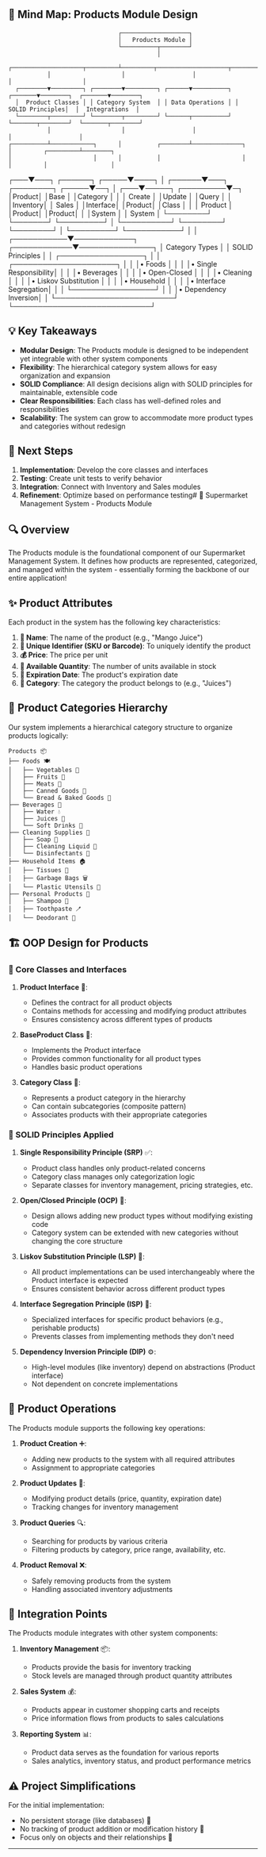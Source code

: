## 🧠 Mind Map: Products Module Design

                                   ┌───────────────────┐
                                   │   Products Module │
                                   └──────────┬────────┘
                                              │
               ┌────────────────────┬─────────┴─────────┬────────────────────┬────────────────────┐
               │                    │                   │                    │                    │
      ┌────────▼─────────┐ ┌────────▼─────────┐ ┌──────▼──────────┐ ┌───────▼────────┐  ┌───────▼────────┐
      │  Product Classes │ │ Category System  │ │ Data Operations │ │ SOLID Principles│  │  Integrations  │
      └────────┬─────────┘ └────────┬─────────┘ └──────┬──────────┘ └───────┬────────┘  └───────┬────────┘
               │                    │                   │                   │                   │
    ┌──────────┴────────────┐      │          ┌────────┴──────────────┐     │         ┌─────────┴────────┐
    │                       │      │          │                       │     │         │                  │
┌───▼───┐  ┌──────┐  ┌─────▼────┐ │   ┌──────▼───┐ ┌────────┐ ┌─────▼──┐   │     ┌───▼─────┐ ┌─────────▼─┐
│Product│  │Base  │  │Category  │ │   │ Create  │ │Update │ │Query  │   │     │Inventory│ │  Sales    │
│Interface│ │Product│ │Class    │ │   │ Product │ │Product│ │Product│   │     │System   │ │  System   │
└────────┘ └───────┘  └─────────┘ │   └──────────┘ └────────┘ └────────┘   │     └─────────┘ └───────────┘
                                  │                                        │
                      ┌───────────▼────────────┐              ┌────────────▼───────────────┐
                      │    Category Types      │              │     SOLID Principles       │
                      │  ┌─────────────────┐   │              │  ┌─────────────────────┐  │
                      │  │• Foods          │   │              │  │• Single Responsibility│ │
                      │  │• Beverages      │   │              │  │• Open-Closed         │ │
                      │  │• Cleaning       │   │              │  │• Liskov Substitution │ │
                      │  │• Household      │   │              │  │• Interface Segregation│ │
                      │  └─────────────────┘   │              │  │• Dependency Inversion│ │
                      └────────────────────────┘              └────────────────────────────┘

## 💡 Key Takeaways

- **Modular Design**: The Products module is designed to be independent yet integrable with other system components
- **Flexibility**: The hierarchical category system allows for easy organization and expansion
- **SOLID Compliance**: All design decisions align with SOLID principles for maintainable, extensible code
- **Clear Responsibilities**: Each class has well-defined roles and responsibilities
- **Scalability**: The system can grow to accommodate more product types and categories without redesign

## 🚀 Next Steps

1. **Implementation**: Develop the core classes and interfaces
2. **Testing**: Create unit tests to verify behavior
3. **Integration**: Connect with Inventory and Sales modules
4. **Refinement**: Optimize based on performance testing# 🛒 Supermarket Management System - Products Module

## 🔍 Overview
The Products module is the foundational component of our Supermarket Management System. It defines how products are represented, categorized, and managed within the system - essentially forming the backbone of our entire application!

## ✨ Product Attributes
Each product in the system has the following key characteristics:

1. **📝 Name**: The name of the product (e.g., "Mango Juice")
2. **🔢 Unique Identifier (SKU or Barcode)**: To uniquely identify the product
3. **💰 Price**: The price per unit
4. **🔢 Available Quantity**: The number of units available in stock
5. **📅 Expiration Date**: The product's expiration date
6. **📁 Category**: The category the product belongs to (e.g., "Juices")

## 🌳 Product Categories Hierarchy
Our system implements a hierarchical category structure to organize products logically:

```
Products 📦
├── Foods 🍽️
│   ├── Vegetables 🥕
│   ├── Fruits 🍎
│   ├── Meats 🥩
│   ├── Canned Goods 🥫
│   └── Bread & Baked Goods 🍞
├── Beverages 🥤
│   ├── Water 💧
│   ├── Juices 🧃
│   └── Soft Drinks 🥤
├── Cleaning Supplies 🧹
│   ├── Soap 🧼
│   ├── Cleaning Liquid 🧴
│   └── Disinfectants 🧪
├── Household Items 🏠
│   ├── Tissues 🧻
│   ├── Garbage Bags 🗑️
│   └── Plastic Utensils 🍴
├── Personal Products 🧖
│   ├── Shampoo 🚿
│   ├── Toothpaste 🪥
│   └── Deodorant 💨
```

## 🏗️ OOP Design for Products

### 🧩 Core Classes and Interfaces

1. **Product Interface** 📝:
   - Defines the contract for all product objects
   - Contains methods for accessing and modifying product attributes
   - Ensures consistency across different types of products

2. **BaseProduct Class** 🧱:
   - Implements the Product interface
   - Provides common functionality for all product types
   - Handles basic product operations

3. **Category Class** 📂:
   - Represents a product category in the hierarchy
   - Can contain subcategories (composite pattern)
   - Associates products with their appropriate categories

### 🎯 SOLID Principles Applied

1. **Single Responsibility Principle (SRP)** ✅:
   - Product class handles only product-related concerns
   - Category class manages only categorization logic
   - Separate classes for inventory management, pricing strategies, etc.

2. **Open/Closed Principle (OCP)** 🚪:
   - Design allows adding new product types without modifying existing code
   - Category system can be extended with new categories without changing the core structure

3. **Liskov Substitution Principle (LSP)** 🔄:
   - All product implementations can be used interchangeably where the Product interface is expected
   - Ensures consistent behavior across different product types

4. **Interface Segregation Principle (ISP)** 🧩:
   - Specialized interfaces for specific product behaviors (e.g., perishable products)
   - Prevents classes from implementing methods they don't need

5. **Dependency Inversion Principle (DIP)** ⚙️:
   - High-level modules (like inventory) depend on abstractions (Product interface)
   - Not dependent on concrete implementations

## 🔄 Product Operations

The Products module supports the following key operations:

1. **Product Creation** ➕:
   - Adding new products to the system with all required attributes
   - Assignment to appropriate categories

2. **Product Updates** 🔄:
   - Modifying product details (price, quantity, expiration date)
   - Tracking changes for inventory management

3. **Product Queries** 🔍:
   - Searching for products by various criteria
   - Filtering products by category, price range, availability, etc.

4. **Product Removal** ❌:
   - Safely removing products from the system
   - Handling associated inventory adjustments

## 🔗 Integration Points

The Products module integrates with other system components:

1. **Inventory Management** 📦:
   - Products provide the basis for inventory tracking
   - Stock levels are managed through product quantity attributes

2. **Sales System** 💰:
   - Products appear in customer shopping carts and receipts
   - Price information flows from products to sales calculations

3. **Reporting System** 📊:
   - Product data serves as the foundation for various reports
   - Sales analytics, inventory status, and product performance metrics

## ⚠️ Project Simplifications

For the initial implementation:
- No persistent storage (like databases) 💾
- No tracking of product addition or modification history 📜
- Focus only on objects and their relationships 🔄
---